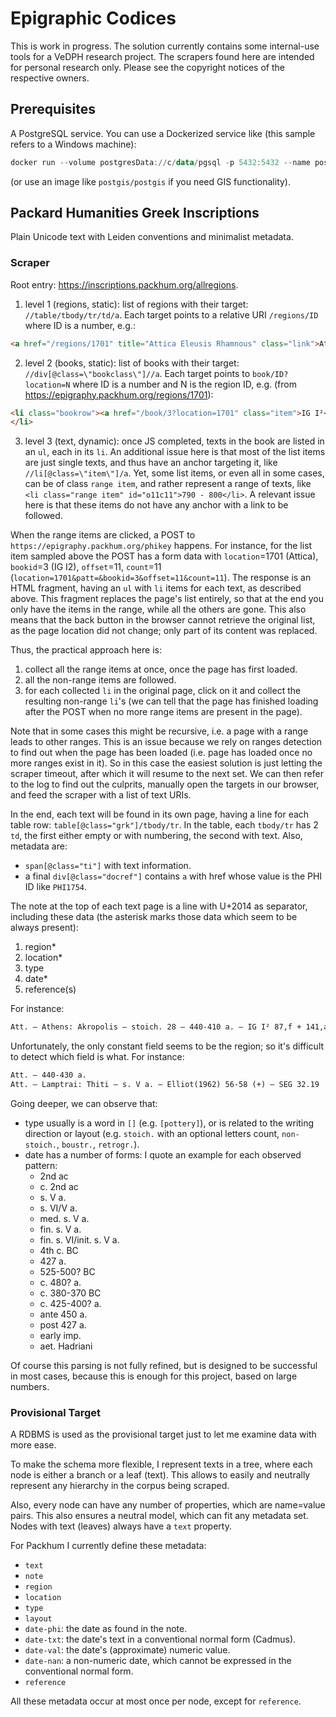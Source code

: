 # Epigraphic Codices

This is work in progress. The solution currently contains some internal-use tools for a VeDPH research project. The scrapers found here are intended for personal research only. Please see the copyright notices of the respective owners.

## Prerequisites

A PostgreSQL service. You can use a Dockerized service like (this sample refers to a Windows machine):

```ps1
docker run --volume postgresData://c/data/pgsql -p 5432:5432 --name postgres -e POSTGRES_PASSWORD=postgres -d postgres
```

(or use an image like `postgis/postgis` if you need GIS functionality).

## Packard Humanities Greek Inscriptions

Plain Unicode text with Leiden conventions and minimalist metadata.

### Scraper

Root entry: <https://inscriptions.packhum.org/allregions>.

1. level 1 (regions, static): list of regions with their target: `//table/tbody/tr/td/a`. Each target points to a relative URI `/regions/ID` where ID is a number, e.g.:

```html
<a href="/regions/1701" title="Attica Eleusis Rhamnous" class="link">Attica (IG I-III)</a>
```

2. level 2 (books, static): list of books with their target: `//div[@class=\"bookclass\"]//a`. Each target points to `book/ID?location=N` where ID is a number and N is the region ID, e.g. (from <https://epigraphy.packhum.org/regions/1701>):

```html
<li class="bookrow"><a href="/book/3?location=1701" class="item">IG I²</a>
</li>
```

3. level 3 (text, dynamic): once JS completed, texts in the book are listed in an `ul`, each in its `li`. An additional issue here is that most of the list items are just single texts, and thus have an anchor targeting it, like `//li[@class=\"item\"]/a`. Yet, some list items, or even all in some cases, can be of class `range item`, and rather represent a range of texts, like `<li class="range item" id="o11c11">790 - 800</li>`. A relevant issue here is that these items do not have any anchor with a link to be followed.

When the range items are clicked, a POST to `https://epigraphy.packhum.org/phikey` happens. For instance, for the list item sampled above the POST has a form data with `location`=1701 (Attica), `bookid`=3 (IG I2), `offset`=11, `count`=11 (`location=1701&patt=&bookid=3&offset=11&count=11`). The response is an HTML fragment, having an `ul` with `li` items for each text, as described above. This fragment replaces the page's list entirely, so that at the end you only have the items in the range, while all the others are gone. This also means that the back button in the browser cannot retrieve the original list, as the page location did not change; only part of its content was replaced.

Thus, the practical approach here is:

1. collect all the range items at once, once the page has first loaded.
2. all the non-range items are followed.
3. for each collected `li` in the original page, click on it and collect the resulting non-range `li`'s (we can tell that the page has finished loading after the POST when no more range items are present in the page).

Note that in some cases this might be recursive, i.e. a page with a range leads to other ranges. This is an issue because we rely on ranges detection to find out when the page has been loaded (i.e. page has loaded once no more ranges exist in it). So in this case the easiest solution is just letting the scraper timeout, after which it will resume to the next set. We can then refer to the log to find out the culprits, manually open the targets in our browser, and feed the scraper with a list of text URIs.

In the end, each text will be found in its own page, having a line for each table row: `table[@class="grk"]/tbody/tr`. In the table, each `tbody/tr` has 2 `td`, the first either empty or with numbering, the second with text. Also, metadata are:

- `span[@class="ti"]` with text information.
- a final `div[@class="docref"]` contains `a` with href whose value is the PHI ID like `PHI1754`.

The note at the top of each text page is a line with U+2014 as separator, including these data (the asterisk marks those data which seem to be always present):

1. region\*
2. location\*
3. type
4. date\*
5. reference(s)

For instance:

```txt
Att. — Athens: Akropolis — stoich. 28 — 440-410 a. — IG I² 87,f + 141,a, + 174 — IG I³, Add.p.950
```

Unfortunately, the only constant field seems to be the region; so it's difficult to detect which field is what. For instance:

```txt
Att. — 440-430 a.
Att. — Lamptrai: Thiti — s. V a. — Elliot(1962) 56-58 (+) — SEG 32.19
```

Going deeper, we can observe that:

- type usually is a word in `[]` (e.g. `[pottery]`), or is related to the writing direction or layout (e.g. `stoich.` with an optional letters count, `non-stoich.`, `boustr.`, `retrogr.`).
- date has a number of forms: I quote an example for each observed pattern:
  - 2nd ac
  - c. 2nd ac
  - s. V a.
  - s. VI/V a.
  - med. s. V a.
  - fin. s. V a.
  - fin. s. VI/init. s. V a.
  - 4th c. BC
  - 427 a.
  - 525-500? BC
  - c. 480? a.
  - c. 380-370 BC
  - c. 425-400? a.
  - ante 450 a.
  - post 427 a.
  - early imp.
  - aet. Hadriani

 Of course this parsing is not fully refined, but is designed to be successful in most cases, because this is enough for this project, based on large numbers.

### Provisional Target

A RDBMS is used as the provisional target just to let me examine data with more ease.

To make the schema more flexible, I represent texts in a tree, where each node is either a branch or a leaf (text). This allows to easily and neutrally represent any hierarchy in the corpus being scraped.

Also, every node can have any number of properties, which are name=value pairs. This also ensures a neutral model, which can fit any metadata set.
Nodes with text (leaves) always have a `text` property.

For Packhum I currently define these metadata:

- `text`
- `note`
- `region`
- `location`
- `type`
- `layout`
- `date-phi`: the date as found in the note.
- `date-txt`: the date's text in a conventional normal form (Cadmus).
- `date-val`: the date's (approximate) numeric value.
- `date-nan`: a non-numeric date, which cannot be expressed in the conventional normal form.
- `reference`

All these metadata occur at most once per node, except for `reference`.
